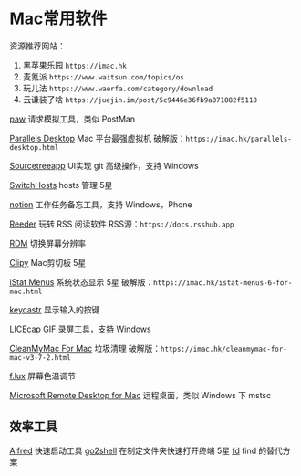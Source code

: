 # Mac常用软件

资源推荐网站：

1. 黑苹果乐园 `https://imac.hk`
1. 麦氪派 `https://www.waitsun.com/topics/os`
1. 玩儿法 `https://www.waerfa.com/category/download`
1. 云谦装了啥 `https://juejin.im/post/5c9446e36fb9a071082f5118`

[paw](https://paw.cloud) 请求模拟工具，类似 PostMan

[Parallels Desktop](https://www.parallels.com/cn/products/business) Mac 平台最强虚拟机
破解版：`https://imac.hk/parallels-desktop.html`

[Sourcetreeapp](https://www.sourcetreeapp.com) UI实现 git 高级操作，支持 Windows

[SwitchHosts](https://github.com/oldj/SwitchHosts/releases) hosts 管理 5星

[notion](https://www.notion.so/desktop) 工作任务备忘工具，支持 Windows，Phone

[Reeder](https://reederapp.com) 玩转 RSS 阅读软件
RSS源：`https://docs.rsshub.app`

[RDM](https://github.com/avibrazil/RDM) 切换屏幕分辨率

[Clipy](https://github.com/Clipy/Clipy) Mac剪切板 5星

[iStat Menus](https://bjango.com/mac/istatmenus) 系统状态显示 5星
破解版：`https://imac.hk/istat-menus-6-for-mac.html`

[keycastr](https://github.com/keycastr/keycastr) 显示输入的按键

[LICEcap](https://www.cockos.com/licecap) GIF 录屏工具，支持 Windows

[CleanMyMac For Mac](https://macpaw.com/cleanmymac) 垃圾清理
破解版：`https://imac.hk/cleanmymac-for-mac-v3-7-2.html`

[f.lux](https://justgetflux.com) 屏幕色温调节

[Microsoft Remote Desktop for Mac](https://rink.hockeyapp.net/apps/5e0c144289a51fca2d3bfa39ce7f2b06/) 远程桌面，类似 Windows 下 mstsc

## 效率工具

[Alfred](https://www.alfredapp.com) 快速启动工具
[go2shell](https://zipzapmac.com/Go2Shell) 在制定文件夹快速打开终端 5星
[fd](https://github.com/chinanf-boy/fd-zh) find 的替代方案
